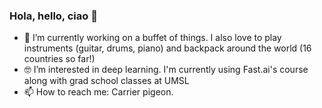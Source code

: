 ### Hola, hello, ciao 🤘

- 🔭 I’m currently working on a buffet of things. I also love to play instruments (guitar, drums, piano) and backpack around the world (16 countries so far!)
- 🤓 I’m interested in deep learning. I'm currently using Fast.ai's course along with grad school classes at UMSL
- 📫 How to reach me: Carrier pigeon.
